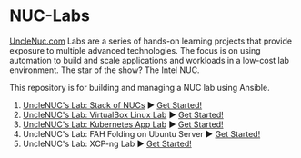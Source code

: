 # NUC-Labs

[UncleNuc.com](https://unclenuc.com) Labs are a series of hands-on learning projects that provide exposure to multiple advanced technologies. The focus is on using automation to build and scale applications and workloads in a low-cost lab environment. The star of the show? The Intel NUC.

This repository is for building and managing a NUC lab using Ansible.
1. [UncleNUC's Lab: Stack of NUCs](https://www.unclenuc.com/lab:stack_of_nucs:start) ▶️ [Get Started!](Stack_of_NUCs/README.md)
2. [UncleNUC's Lab: VirtualBox Linux Lab](https://www.unclenuc.com/lab:ansible_virtualbox_autoboot_linux:start) ▶️ [Get Started!](VirtualBox_Linux/README.md)
3. [UncleNUC's Lab: Kubernetes App Lab](https://www.unclenuc.com/lab:kubernetes_app:start) ▶️ [Get Started!](Kubernetes_App_Lab/README.md)
4. UncleNUC's Lab: FAH Folding on Ubuntu Server ▶️ [Get Started!](folding/README.md)
5. UncleNUC's Lab: XCP-ng Lab ▶️ [Get Started!](NCP-ng/README.md)
